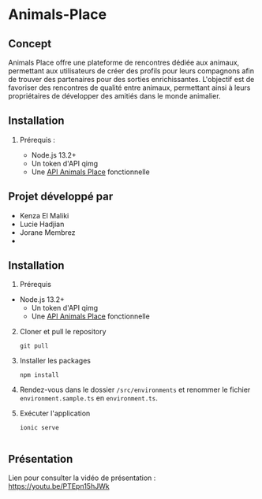 # Animals-Place

## Concept

Animals Place offre une plateforme de rencontres dédiée aux animaux, permettant aux utilisateurs de créer des profils pour leurs compagnons afin de trouver des partenaires pour des sorties enrichissantes. L'objectif est de favoriser des rencontres de qualité entre animaux, permettant ainsi à leurs propriétaires de développer des amitiés dans le monde animalier.

## Installation

1. Prérequis :

   - Node.js 13.2+
   - Un token d'API qimg
   - Une [API Animals Place](https://archioweb-animalsplace.onrender.com/) fonctionnelle

## Projet développé par

- Kenza El Maliki
- Lucie Hadjian
- Jorane Membrez
- 

## Installation
1. Prérequis
 - Node.js 13.2+
   - Un token d'API qimg
   - Une [API Animals Place](https://archioweb-animalsplace.onrender.com/) fonctionnelle
2. Cloner et pull le repository
   ```
   git pull
   ```
3. Installer les packages
   ```
   npm install
   ```
4. Rendez-vous dans le dossier `/src/environments` et renommer le fichier `environment.sample.ts` en `environment.ts`. 

5. Exécuter l'application
   ```
   ionic serve


## Présentation
Lien pour consulter la vidéo de présentation : https://youtu.be/PTEpn15hJWk
